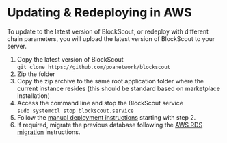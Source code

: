 # Updating & Redeploying in AWS

To update to the latest version of BlockScout, or redeploy with different chain parameters, you will upload the latest version of BlockScout to your server.

1. Copy the latest version of BlockScout\
   `git clone https://github.com/poanetwork/blockscout`
2. Zip the folder
3. Copy the zip archive to the same root application folder where the current instance resides (this should be standard based on marketplace installation)
4. Access the command line and stop the BlockScout service\
   `sudo systemctl stop blockscout.service`
5. Follow the [manual deployment instructions](../../manual-deployment/) starting with step 2.
6. If required, migrate the previous database following the [AWS RDS migration](https://console.aws.amazon.com/dms/) instructions.

